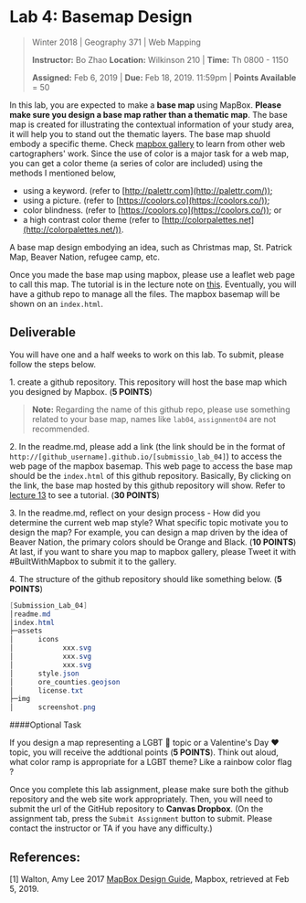 # Lab 4: Basemap Design

> Winter 2018 | Geography 371 | Web Mapping
>
> **Instructor:** Bo Zhao  **Location:** Wilkinson 210 | **Time:** Th 0800 - 1150
>
> **Assigned:** Feb 6, 2019  | **Due:** Feb 18, 2019. 11:59pm  | **Points Available** = 50

In this lab, you are expected to make a **base map** using MapBox. **Please make sure you design a base map rather than a thematic map**. The base map is created for illustrating the contextual information of your study area, it will help you to stand out the thematic layers. The base map  shuold embody a specific theme. Check [mapbox gallery]((https://www.mapbox.com/gallery/)) to learn from other web cartographers' work. Since the use of color is a major task for a web map, you can get a color theme (a series of color are included) using the methods I mentioned below,

- using a keyword. (refer to [http://palettr.com](http://palettr.com/));
- using a picture. (refer to [https://coolors.co](https://coolors.co/));
- color blindness. (refer to [https://coolors.co](https://coolors.co/)); or
- a high contrast color theme (refer to [http://colorpalettes.net](http://colorpalettes.net/)).

A base map design embodying an idea, such as Christmas map, St. Patrick Map, Beaver Nation, refugee camp, etc.

Once you made the base map using mapbox, please use a leaflet web page to call this map. The tutorial is in the lecture note on [this](../../lectures/lec13/). Eventually, you will have a github repo to manage all the files. The mapbox basemap will be shown on an `index.html`.

## Deliverable

You will have one and a half weeks to work on this lab. To submit, please follow the steps below.

1\. create a github repository. This repository will host the base map which you designed by Mapbox.    (**5 POINTS**)

> **Note:** Regarding the name of this github repo, please use something related to your base map, names like `lab04`, `assignment04` are not recommended.


2\. In the readme.md, please add a link (the link should be in the format of `http://[github_username].github.io/[submissio_lab_04]`) to access the web page of the mapbox basemap. This web page to access the base map should be the `index.html` of this github repository. Basically, By clicking on the link, the base map hosted by this github repository will show. Refer to [lecture 13](../../lectures/lec13/) to see a tutorial. (**30 POINTS**)


3\. In the readme.md, reflect on your design process - How did you determine the current web map style?  What specific topic motivate you to design the map? For example, you can design a map driven by the idea of Beaver Nation, the primary colors should be Orange and Black.  (**10 POINTS**) At last, if you want to share you map to mapbox gallery, please Tweet it with #BuiltWithMapbox to submit it to the gallery.


4\. The structure of the github repository should like something below. (**5 POINTS**)

```Powershell
[Submission_Lab_04]
│readme.md
│index.html
├─assets
│      icons
│            xxx.svg
│            xxx.svg
│            xxx.svg
│      style.json
│      ore_counties.geojson
│      license.txt
├─img
│      screenshot.png
```


####Optional Task

If you design a map representing a LGBT :rainbow:  topic or a Valentine's Day :heart: topic, you will receive the addtional points (**5 POINTS**). Think out aloud, what color ramp is appropriate for a LGBT theme? Like a rainbow color flag ?

Once you complete this lab assignment, please make sure both the github repository and the web site work appropriately. Then, you will need to submit the url of the GitHub repository to **Canvas Dropbox**. (On the assignment tab,  press the `Submit Assignment` button to submit. Please contact the instructor or TA if you have any difficulty.)

## References:

[1] Walton, Amy Lee 2017 [MapBox Design Guide](https://www.mapbox.com/resources/guide-to-map-design-part-1a.pdf), Mapbox, retrieved at Feb 5, 2019.
